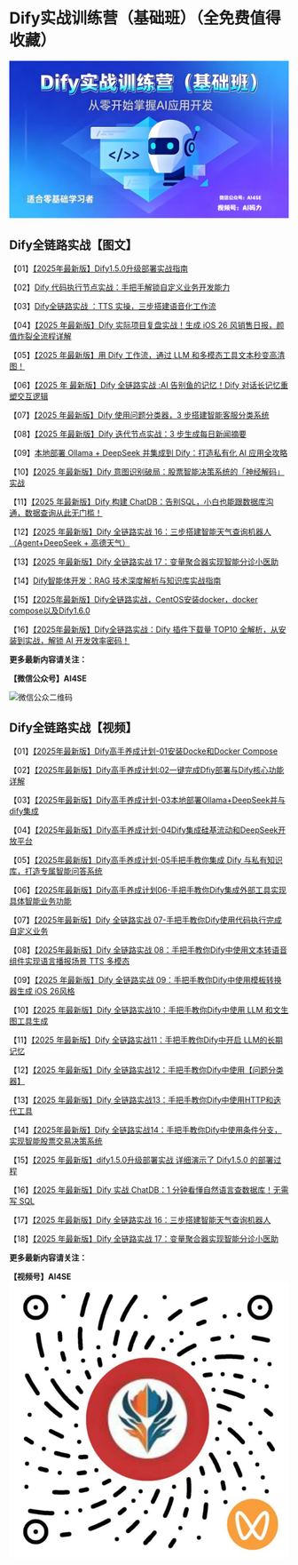# Dify实战训练营（基础班）（全免费值得收藏）
![dify训练营](https://github.com/aiseall/Dify-Training-Camp/blob/main/images/Dify%E8%AE%AD%E7%BB%83%E8%90%A5%E5%9F%BA%E7%A1%80%E7%8F%AD1.0.jpeg)

## Dify全链路实战【图文】

【01】[【2025年最新版】Dify1.5.0升级部署实战指南](http://mp.weixin.qq.com/s/md84XzWpvrKjzJb2Wl_J6A?token=232084090&lang=zh_CN)

【02】[Dify 代码执行节点实战：手把手解锁自定义业务开发能力](http://mp.weixin.qq.com/s/6zCgJACc3fPBnrbuaPHO9A?token=232084090&lang=zh_CN)

【03】[Dify全链路实战 ：TTS 实操，三步搭建语音化工作流](http://mp.weixin.qq.com/s/oY9-4xLTls67rqlu6wCziw?token=232084090&lang=zh_CN)

【04】[【2025 年最新版】Dify 实际项目复盘实战！生成 iOS 26 风销售日报，颜值炸裂全流程详解](http://mp.weixin.qq.com/s/fHJH7hhec09Bpkc6mwS-JQ?token=232084090&lang=zh_CN)

【05】[【2025 年最新版】用 Dify 工作流，通过 LLM 和多模态工具文本秒变高清图！](http://mp.weixin.qq.com/s/A1GizksuGCgS9b6Fajcf4g?token=232084090&lang=zh_CN)

【06】[【2025 年 最新版】Dify 全链路实战 :AI 告别鱼的记忆！Dify 对话长记忆重塑交互逻辑](http://mp.weixin.qq.com/s/n3pJQlIXGYLnNz1KwR5xSA?token=232084090&lang=zh_CN)

【07】[【2025 年最新版】Dify 使用问题分类器，3 步搭建智能客服分类系统](http://mp.weixin.qq.com/s/MpTQ44pzr0tS22PwoNo5LQ?token=232084090&lang=zh_CN)

【08】[【2025 年最新版】Dify 迭代节点实战：3 步生成每日新闻摘要](http://mp.weixin.qq.com/s/CMCoD9NkmlAMxWvQOtUYcQ?token=232084090&lang=zh_CN)

【09】[本地部署 Ollama + DeepSeek 并集成到 Dify：打造私有化 AI 应用全攻略](http://mp.weixin.qq.com/s/PBEkuo10OyL9IiCUOML-3A?token=232084090&lang=zh_CN)

【10】[【2025 年最新版】Dify 意图识别破局：股票智能决策系统的「神经解码」实战](http://mp.weixin.qq.com/s/9EzGVgHqsXK4ESHnv_UHnQ?token=232084090&lang=zh_CN)

【11】[【2025 年最新版】Dify 构建 ChatDB：告别SQL，小白也能跟数据库沟通，数据查询从此无门槛！](http://mp.weixin.qq.com/s/DD5TV9pRXSUoiaj-3_0CvA)

【12】[【2025 年最新版】Dify 全链路实战 16：三步搭建智能天气查询机器人（Agent+DeepSeek + 高德天气）](http://mp.weixin.qq.com/s/HwggzCCQGAo5LdbAFLZz6Q)

【13】[【2025 年最新版】Dify 全链路实战 17：变量聚合器实现智能分诊小医助](http://mp.weixin.qq.com/s/p5Q78yFFg3zZCbyka1pfiQ)

【14】[Dify智能体开发：RAG 技术深度解析与知识库实战指南](http://mp.weixin.qq.com/s/oeRxKtENmdCDFo0kv0NYwQ)

【15】[【2025年最新版】Dify全链路实战，CentOS安装docker，docker compose以及Dify1.6.0](http://mp.weixin.qq.com/s/zNPyM6-AxXlZjYKhlYetKg)

【16】[【2025年最新版】Dify全链路实战：Dify 插件下载量 TOP10 全解析，从安装到实战，解锁 AI 开发效率密码！](http://mp.weixin.qq.com/s/JBnDtmKSKJTvIb5AIRJgzQ)



**更多最新内容请关注：**

**【微信公众号】AI4SE**

![微信公众二维码]([file:///C:/Users/oakdu/Downloads/qrcode_for_gh_572d9debae6d_258.jpg](https://github.com/aiseall/Dify-Training-Camp/blob/main/images/%E5%85%AC%E4%BC%97%E5%8F%B7%E4%BA%8C%E7%BB%B4%E7%A0%81.jpg))

## Dify全链路实战【视频】

【01】[【2025年最新版】Dify高手养成计划-01安装Docke和Docker Compose](https://weixin.qq.com/sph/ANq3U9bbz)

【02】[【2025年最新版】Dify高手养成计划:02一键完成Dfiy部署与Dify核心功能详解](https://weixin.qq.com/sph/Atc40Jyei)

【03】[【2025年最新版】Dify高手养成计划-03本地部署Ollama+DeepSeek并与dify集成](https://weixin.qq.com/sph/ABqMY2KRV)

【04】[【2025年最新版】Dify高手养成计划-04Dify集成硅基流动和DeepSeek开放平台](https://weixin.qq.com/sph/AWgYyVxu1)

【05】[【2025年最新版】Dify高手养成计划-05手把手教你集成 Dify 与私有知识库，打造专属智能问答系统](https://weixin.qq.com/sph/ACdKslgSd)

【06】[【2025年最新版】Dify高手养成计划06-手把手教你Dify集成外部工具实现具体智能业务功能](https://weixin.qq.com/sph/AFnhCmASn)

【07】[【2025年最新版】Dify 全链路实战 07-手把手教你Dify使用代码执行完成自定义业务](https://weixin.qq.com/sph/AE5bHI8Gn)

【08】[【2025年最新版】Dify 全链路实战 08：手把手教你Dify中使用文本转语音组件实现语言播报场景 TTS 多模态](https://weixin.qq.com/sph/Alex1rK8u)

【09】[【2025 年最新版】Dify 全链路实战 09：手把手教你Dify中使用模板转换器生成 iOS 26风格](https://weixin.qq.com/sph/AsOijbp3q)

【10】[【2025 年最新版】Dify 全链路实战10：手把手教你Dify中使用 LLM 和文生图工具生成](https://weixin.qq.com/sph/AzPvzx541)

【11】[【2025 年最新版】Dify 全链路实战11：手把手教你Dify中开启 LLM的长期记忆](https://weixin.qq.com/sph/A0vjT8Hkx)

【12】[【2025 年最新版】Dify 全链路实战12：手把手教你Dify中使用【问题分类器】](https://weixin.qq.com/sph/Au8253IJd)

【13】[【2025 年最新版】Dify 全链路实战13：手把手教你Dify中使用HTTP和迭代工具](https://weixin.qq.com/sph/A8mzjyUPI)

【14】[【2025年最新版】Dify 全链路实战14：手把手教你Dify中使用条件分支，实现智能股票交易决策系统](https://weixin.qq.com/sph/AK7kxthqM)

【15】[【2025 年最新版】dify1.5.0升级部署实战 详细演示了 Dify1.5.0 的部署过程](https://weixin.qq.com/sph/A56pG2rBh)

【16】[【2025 年最新版】Dify 实战 ChatDB：1 分钟看懂自然语言查数据库！无需写 SQL](https://weixin.qq.com/sph/A63517aIy)

【17】[【2025 年最新版】Dify 全链路实战 16：三步搭建智能天气查询机器人](https://weixin.qq.com/sph/ABqMY2KRV)

【18】[【2025 年最新版】Dify 全链路实战 17：变量聚合器实现智能分诊小医助](https://weixin.qq.com/sph/AFnhCmASn)



**更多最新内容请关注：**

**【视频号】AI4SE**
![视频号二维码](https://github.com/aiseall/Dify-Training-Camp/blob/main/images/%E8%A7%86%E9%A2%91%E5%8F%B7%E4%BA%8C%E7%BB%B4%E7%A0%811.0.png)
